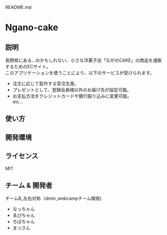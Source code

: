 README.md  
  
# Ngano-cake  


## 説明

長野県にある…のかもしれない、小さな洋菓子店「ながのCAKE」の商品を通販するためのECサイト。  
このアプリケーションを使うことにより、以下のサービスが受けられます。

- 注文に応じて製作する受注生産。  
- プレゼントとして、登録会員様以外のお届け先が設定可能。  
- お支払方法をクレジットカードや銀行振り込みに変更可能。  
etc...  

## 使い方
  
## 開発環境
  
## ライセンス
MIT

## チーム & 開発者  
チームB_左右対称（dmm_webcampチーム開発)  
- なっちゃん  
- ゑびちゃん  
- ちばちゃん  
- まっさん  
